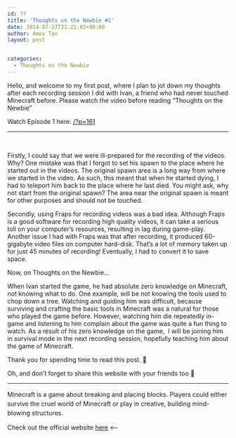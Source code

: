 ```yaml
---
id: 77
title: 'Thoughts on the Newbie #1'
date: 2014-07-27T21:21:03+00:00
author: Amos Tan
layout: post


categories:
  - Thoughts on the Newbie
---
```

Hello, and welcome to my first post, where I plan to jot down my thoughts after each recording session I did with Ivan, a friend who had never touched Minecraft before. Please watch the video before reading &#8220;Thoughts on the Newbie&#8221;

Watch Episode 1 here: <a title="Newbie’s Impression of Minecraft – Episode 1" href="/?p=161" target="_blank">/?p=161</a>

* * *

&nbsp;

Firstly, I could say that we were ill-prepared for the recording of the videos. Why? One mistake was that I forgot to set his spawn to the place where he started out in the videos. The original spawn area is a long way from where we started in the video. As such, this meant that when he started dying, I had to teleport him back to the place where he last died. You might ask, why not start from the original spawn? The area near the original spawn is meant for other purposes and should not be touched.

Secondly, using Fraps for recording videos was a bad idea. Although Fraps is a good software for recording high quality videos, it can take a serious toll on your computer&#8217;s resources, resulting in lag during game-play. Another issue I had with Fraps was that after recording, it produced 60-gigabyte video files on computer hard-disk. That&#8217;s a lot of memory taken up for just 45 minutes of recording! Eventually, I had to convert it to save space.

Now, on Thoughts on the Newbie&#8230;

When Ivan started the game, he had absolute zero knowledge on Minecraft, not knowing what to do. One example, will be not knowing the tools used to chop down a tree. Watching and guiding him was difficult, because surviving and crafting the basic tools in Minecraft was a natural for those who played the game before. However, watching him die repeatedly in-game and listening to him complain about the game was quite a fun thing to watch. As a result of his zero knowledge on the game,  I will be joining him in survival mode in the next recording session, hopefully teaching him about the game of Minecraft.

Thank you for spending time to read this post. 🙂

Oh, and don&#8217;t forget to share this website with your friends too 🙂

* * *

<span style="line-height: 1.5;">Minecraft is a game about breaking and placing blocks. Players could either survive the cruel world of Minecraft or play in creative, building mind-blowing structures.</span>

Check out the official website <a title="Minecraft" href="http://www.minecraft.net" target="_blank">here</a> <&#8211;